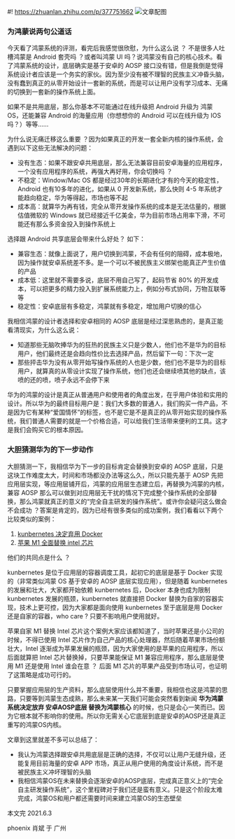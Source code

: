 #! https://zhuanlan.zhihu.com/p/377751662
![文章配图](https://pcloud-1258173945.cos.ap-guangzhou.myqcloud.com/uPic/DYZNZu.jpg)

### 为鸿蒙说两句公道话

今天看了鸿蒙系统的评测，看完后我感觉很欣慰，为什么这么说 ？ 不是很多人吐槽鸿蒙是 Android 套壳吗 ？或者叫鸿蒙 UI 吗？说鸿蒙没有自己的核心技术。看了鸿蒙系统的设计，底层确实是基于安卓的 AOSP 接口没有错，但是我倒是觉得系统设计者应该是一个务实的家伙。因为至少没有被不理智的民族主义冲昏头脑，没有蠢到真正的从零开始设计一套新的系统，而是可以让用户没有学习成本、无痛的切换到一套新的操作系统上面。

如果不是共用底层，那么你基本不可能通过在线升级把 Android 升级为 鸿蒙 OS，还能兼容 Android 的海量应用（你想想你的 Android 可以在线升级为 IOS 吗？）等等……

为什么说无痛迁移这么重要 ？因为如果真正的开发一套全新内核的操作系统，会遇到以下这些无法解决的问题：
* 没有生态：如果不跟安卓共用底层，那么无法兼容目前安卓海量的应用程序，一个没有应用程序的系统，再强大再好用，你会切换吗 ？
* 不稳定：Window/Mac OS 都是经过30年的长期进化才有的今天的稳定性，Android 也有10多年的进化，如果从 0 开发新系统，那么快则 4-5 年系统才能趋向稳定，华为等得起，市场也等不起
* 成本高：就算华为再有钱，完全从零开发操作系统的成本是无法估量的，根据估值微软的 Windows 就已经接近千亿美金，华为目前市场占用率下滑，不可能还有那么多资金投入到操作系统上

选择跟 Android 共享底层会带来什么好处？ 如下：
* 兼容生态：就像上面说了，用户切换到鸿蒙，不会有任何的阻碍，成本极地，因为操作就安卓系统差不多。是一个可以不被民族主义绑架也能真正产生价值的产品
* 成本低：这里就不需要多说，底层不用自己写了，起码节省 80% 的开发成本，可以把更多的精力投入到扩展系统能力上，例如分布式协同，万物互联等等
* 稳定性：安卓底层有多稳定，鸿蒙就有多稳定，增加用户切换的信心

我相信鸿蒙的设计者选择和安卓相同的 AOSP 底层是经过深思熟虑的，是真正能看清现实，为什么这么说：
* 知道那些无脑吹捧华为的狂热的民族主义只是少数人，他们也不是华为的目标用户，他们最终还是会趋向性价比去选择产品，然后留下一句：下次一定
* 那些抨击华为没有从零开始写操作系统的人也是少数，他们也不是华为的目标用户，就算真的从零设计实现了操作系统，他们也还会继续喷其他的缺点，该喷的还的喷，喷子永远不会停下来

华为的鸿蒙的设计是真正从普通用户和使用者的角度出发，在乎用户体验和实用的设计。所以华为的最终目标用户是：我们大多数的普通人，我们购买一件产品，不是因为它有某种“爱国情怀”的标签，也不是它是不是真正的从零开始实现的操作系统，我们普通人需要的就是一个价格合适，可以给我们生活带来便利的工具。这才是我们会购买它的根本原因。

### 大胆猜测华为的下一步动作

大胆猜测一下，我相信华为下一步的目标肯定会替换到安卓的 AOSP 底层，只是这块工作难度太大，时间和市场都没办法等这么久，所以只能先基于 AOSP 先把应用层实现，等应用层铺开后，鸿蒙的应用层生态建立后，再替换为鸿蒙的内核，兼容 AOSP 那么可以做到对应用层无干扰的情况下完成整个操作系统的全部替换，那么鸿蒙就真正的意义的“完全自主研发的操作系统”。或许你会疑问这么做会不会成功 ？答案是肯定的，因为已经有很多类似的成功案例，我们看看以下两个比较类似的案例：
1. [kunbernetes 决定弃用 Docker](https://www.infoq.cn/article/rohiaujthhxg51xscv1j)
2. [苹果 M1 全面替换 intel 芯片](https://finance.sina.com.cn/stock/relnews/us/2020-11-19/doc-iiznctke2220133.shtml)

他们的共同点是什么 ？

kunbernetes 是位于应用层的容器调度工具，起初它的底层是基于 Docker 实现的（非常类似鸿蒙 OS 基于安卓的 AOSP 底层实现应用），但是随着 kunbernetes 的发展和壮大，大家都开始依赖 kunbernetes 后，Docker 本身也成为限制 kunbernetes 发展的瓶颈，kunbernetes 就直接把 Docker 替换为自家的容器实现，技术上更可控，因为大家都是面向使用 kunbernetes 至于底层是用 Docker 还是自家的容器，who care ? 只要不影响用户使用就好。

苹果自家 M1 替换 Intel 芯片这个案例大家应该都知道了，当时苹果还是小公司的时候，不得已使用 Intel 芯片作为自己产品的核心处理器，然后随着苹果市场份额壮大，Intel 逐渐成为苹果发展的瓶颈，因为大家使用的是苹果的应用程序，所以后面就算把 Intel 芯片替换掉，只要苹果能保证 M1 兼容应用程序，那么底层是使用 M1 还是使用 Intel 谁会在意 ？ 后面 M1 芯片的苹果产品受到市场认可，也证明了这策略是成功可行的。

只要掌握应用层的生产资料，那么底层使用什么并不重要，我相信也这是鸿蒙的思路，只要等到鸿蒙生态成熟，那么未来某一天我们可能会突然看到新闻 **华为鸿蒙系统决定放弃 安卓AOSP底层 替换为鸿蒙核心** 的时候，也只是会心一笑而已。因为它根本就不影响你的使用。所以你无需关心它底层到底是安卓的AOSP还是真正重写的鸿蒙OS内核。

文章到这里就差不多可以总结了：
* 我认为鸿蒙选择跟安卓共用底层是正确的选择，不仅可以让用户无缝升级，还能复用目前海量的安卓 APP 市场，真正从用户使用的角度设计系统，而不是被民族主义冲坏理智的头脑
* 我相信鸿蒙OS在未来替换会逐渐安卓的AOSP底层，完成真正意义上的“完全自主研发操作系统”，这个里程碑对于我们还是蛮有意义。只是这个阶段太难完成，鸿蒙OS和用户都还需要时间来建立鸿蒙OS的生态壁垒

本文完 2021.6.3 

phoenix 肖斌 于 广州